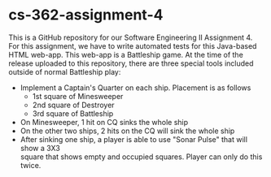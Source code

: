 # cs-362-assignment-4
This is a GitHub repository for our Software Engineering II Assignment 4. 
For this assignment, we have to write automated tests for this Java-based HTML web-app.
This web-app is a Battleship game. At the time of the release uploaded to this repository,
there are three special tools included outside of normal Battleship play:
* Implement a Captain's Quarter on each ship. Placement is as follows
  * 1st square of Minesweeper
  * 2nd square of Destroyer
  * 3rd square of Battleship
* On Minesweeper, 1 hit on CQ sinks the whole ship
* On the other two ships, 2 hits on the CQ will sink the whole ship
* After sinking one ship, a player is able to use "Sonar Pulse" that will show a 3X3  
  square that shows empty and occupied squares. Player can only do this twice.
